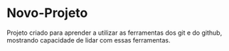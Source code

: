 # Novo-Projeto

Projeto criado para aprender a utilizar as ferramentas dos git e do github, mostrando capacidade de lidar com essas ferramentas.
